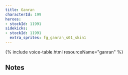 ```yaml
---
title: Ganran
characterId: 199
heroes:
- stockId: 11991
sidekicks:
- stockId: 11991
  extra_sprites: fg_ganran_s01_skin1
---
```


{% include voice-table.html resourceName="ganran"
%}

## Notes
